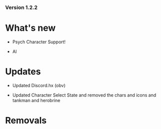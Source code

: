 ### Version 1.2.2

# What's new

* Psych Character Support!

* Al

# Updates

* Updated Discord.hx (obv)

* Updated Character Select State and removed the chars and icons and tankman and herobrine

# Removals
